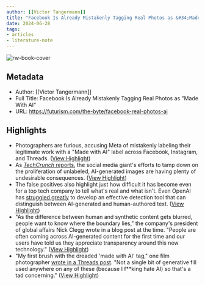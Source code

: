 ```yaml
---
author: [[Victor Tangermann]]
title: "Facebook Is Already Mistakenly Tagging Real Photos as &#34;Made With AI&#34;"
date: 2024-06-28
tags: 
- articles
- literature-note
---
```

![rw-book-cover](https://wp-assets.futurism.com/2024/06/facebook-real-photos-ai.jpg)

## Metadata
- Author: [[Victor Tangermann]]
- Full Title: Facebook Is Already Mistakenly Tagging Real Photos as "Made With AI"
- URL: https://futurism.com/the-byte/facebook-real-photos-ai

## Highlights
- Photographers are furious, accusing Meta of mistakenly labeling their legitimate work with a "Made with AI" label across Facebook, Instagram, and Threads. ([View Highlight](https://read.readwise.io/read/01j1dmyk4ymgm1n6qr6nmh7j0n))
- As [*TechCrunch* reports](https://techcrunch.com/2024/06/21/meta-tagging-real-photos-made-with-ai/), the social media giant's efforts to tamp down on the proliferation of unlabeled, AI-generated images are having plenty of undesirable consequences. ([View Highlight](https://read.readwise.io/read/01j1dmyzpszb78mgp8bmcspbmx))
- The false positives also highlight just how difficult it has become even for a top tech company to tell what's real and what isn't. Even OpenAI has [struggled greatly](https://futurism.com/the-byte/openai-shuttered-ai-detection-tool) to develop an effective detection tool that can distinguish between AI-generated and human-authored text. ([View Highlight](https://read.readwise.io/read/01j1dmz3y5bmjch0nghe531rwq))
- "As the difference between human and synthetic content gets blurred, people want to know where the boundary lies," the company's president of global affairs Nick Clegg wrote in a blog post at the time. "People are often coming across AI-generated content for the first time and our users have told us they appreciate transparency around this new technology." ([View Highlight](https://read.readwise.io/read/01j1dmzg84hgna6psgpwf7kvqa))
- "My first brush with the dreaded 'made with AI' tag," one film photographer [wrote in a Threads post](https://www.threads.net/@fadedlofidreams/post/C8ZIWYQo7Gn). "Not a single bit of generative fill used anywhere on any of these (because I f**king hate AI) so that's a tad concerning." ([View Highlight](https://read.readwise.io/read/01j1dmzv8f69x7wsjz8jy89gk3))
